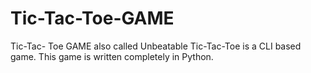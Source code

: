 # Tic-Tac-Toe-GAME
Tic-Tac- Toe GAME  also called  Unbeatable Tic-Tac-Toe  is a CLI based game. This game is written completely in Python.
